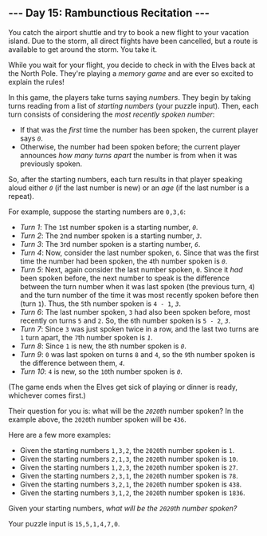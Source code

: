 ## --- Day 15: Rambunctious Recitation ---

You catch the airport shuttle and try to book a new flight to your vacation island. Due to the storm, all direct flights have been cancelled, but a route is available to get around the storm. You take it.

While you wait for your flight, you decide to check in with the Elves back at the North Pole. They're playing a *memory game* and are ever so excited to explain the rules!

In this game, the players take turns saying *numbers*. They begin by taking turns reading from a list of *starting numbers* (your puzzle input). Then, each turn consists of considering the *most recently spoken number*:

- If that was the *first* time the number has been spoken, the current player says *`0`*.
- Otherwise, the number had been spoken before; the current player announces *how many turns apart* the number is from when it was previously spoken.

So, after the starting numbers, each turn results in that player speaking aloud either *`0`* (if the last number is new) or an *age* (if the last number is a repeat).

For example, suppose the starting numbers are `0,3,6`:

- *Turn 1*: The `1`st number spoken is a starting number, *`0`*.
- *Turn 2*: The `2`nd number spoken is a starting number, *`3`*.
- *Turn 3*: The `3`rd number spoken is a starting number, *`6`*.
- *Turn 4*: Now, consider the last number spoken, `6`. Since that was the first time the number had been spoken, the `4`th number spoken is *`0`*.
- *Turn 5*: Next, again consider the last number spoken, `0`. Since it *had* been spoken before, the next number to speak is the difference between the turn number when it was last spoken (the previous turn, `4`) and the turn number of the time it was most recently spoken before then (turn `1`). Thus, the `5`th number spoken is `4 - 1`, *`3`*.
- *Turn 6*: The last number spoken, `3` had also been spoken before, most recently on turns `5` and `2`. So, the `6`th number spoken is `5 - 2`, *`3`*.
- *Turn 7*: Since `3` was just spoken twice in a row, and the last two turns are `1` turn apart, the `7`th number spoken is *`1`*.
- *Turn 8*: Since `1` is new, the `8`th number spoken is *`0`*.
- *Turn 9*: `0` was last spoken on turns `8` and `4`, so the `9`th number spoken is the difference between them, *`4`*.
- *Turn 10*: `4` is new, so the `10`th number spoken is *`0`*.

(The game ends when the Elves get sick of playing or dinner is ready, whichever comes first.)

Their question for you is: what will be the *`2020`th* number spoken? In the example above, the `2020`th number spoken will be `436`.

Here are a few more examples:

- Given the starting numbers `1,3,2`, the `2020`th number spoken is `1`.
- Given the starting numbers `2,1,3`, the `2020`th number spoken is `10`.
- Given the starting numbers `1,2,3`, the `2020`th number spoken is `27`.
- Given the starting numbers `2,3,1`, the `2020`th number spoken is `78`.
- Given the starting numbers `3,2,1`, the `2020`th number spoken is `438`.
- Given the starting numbers `3,1,2`, the `2020`th number spoken is `1836`.

Given your starting numbers, *what will be the `2020`th number spoken?*

Your puzzle input is `15,5,1,4,7,0`.